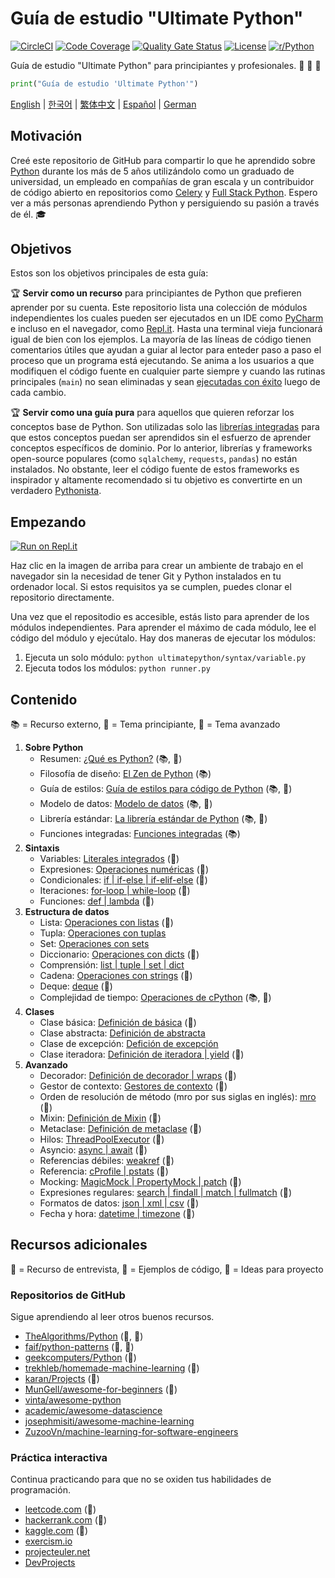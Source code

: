 # Guía de estudio "Ultimate Python"

[![CircleCI](https://img.shields.io/circleci/build/github/huangsam/ultimate-python)](https://circleci.com/gh/huangsam/ultimate-python)
[![Code Coverage](https://img.shields.io/codecov/c/github/huangsam/ultimate-python)](https://codecov.io/gh/huangsam/ultimate-python)
[![Quality Gate Status](https://img.shields.io/sonar/quality_gate/huangsam_ultimate-python?server=https%3A%2F%2Fsonarcloud.io)](https://sonarcloud.io/dashboard?id=huangsam_ultimate-python)
[![License](https://img.shields.io/github/license/huangsam/ultimate-python)](https://github.com/huangsam/ultimate-python/blob/master/LICENSE)
[![r/Python](https://img.shields.io/reddit/subreddit-subscribers/Python)](https://www.reddit.com/r/Python/comments/inllmf/ultimate_python_study_guide/)

Guía de estudio "Ultimate Python" para principiantes y profesionales. :snake: :snake: :snake:

```python
print("Guía de estudio 'Ultimate Python'")
```

[English](README.md) |
[한국어](README.ko.md) |
[繁体中文](README.zh_tw.md) |
[Español](README.es.md) |
[German](README.de.md)

## Motivación

Creé este repositorio de GitHub para compartir lo que he aprendido sobre [Python](https://www.python.org/)
durante los más de 5 años utilizándolo como un graduado de universidad, un empleado en compañías de gran
escala y un contribuidor de código abierto en repositorios como [Celery](https://github.com/celery/celery)
y [Full Stack Python](https://github.com/mattmakai/fullstackpython.com).
Espero ver a más personas aprendiendo Python y persiguiendo su pasión a través de él. :mortar_board:

## Objetivos

Estos son los objetivos principales de esta guía:

:trophy: **Servir como un recurso** para principiantes de Python que prefieren aprender por su cuenta.
Este repositorio lista una colección de módulos independientes los cuales pueden ser ejecutados en
un IDE como [PyCharm](https://www.jetbrains.com/pycharm/) e incluso en el navegador, como
[Repl.it](https://repl.it/languages/python3). Hasta una terminal vieja funcionará igual de bien
con los ejemplos. La mayoría de las líneas de código tienen comentarios útiles que ayudan a guiar
al lector para enteder paso a paso el proceso que un programa está ejecutando. Se anima a los usuarios
a que modifiquen el código fuente en cualquier parte siempre y cuando las rutinas principales (`main`)
no sean eliminadas y sean [ejecutadas con éxito](runner.py) luego de cada cambio.

:trophy: **Servir como una guía pura** para aquellos que quieren reforzar los conceptos base de
Python. Son utilizadas solo las [librerías integradas](https://docs.python.org/3/library/) para que
estos conceptos puedan ser aprendidos sin el esfuerzo de aprender conceptos específicos de dominio.
Por lo anterior, librerías y frameworks open-source populares (como `sqlalchemy`, `requests`, `pandas`)
no están instalados. No obstante, leer el código fuente de estos frameworks es inspirador y altamente
recomendado si tu objetivo es convertirte en un verdadero
[Pythonista](https://www.urbandictionary.com/define.php?term=pythonista).

## Empezando

[![Run on Repl.it](https://repl.it/badge/github/huangsam/ultimate-python)](https://repl.it/github/huangsam/ultimate-python)

Haz clic en la imagen de arriba para crear un ambiente de trabajo en el navegador sin la necesidad
de tener Git y Python instalados en tu ordenador local. Si estos requisitos ya se cumplen,
puedes clonar el repositorio directamente.

Una vez que el repositodio es accesible, estás listo para aprender de los módulos independientes.
Para aprender el máximo de cada módulo, lee el código del módulo y ejecútalo.
Hay dos maneras de ejecutar los módulos:

1. Ejecuta un solo módulo: `python ultimatepython/syntax/variable.py`
2. Ejecuta todos los módulos: `python runner.py`

## Contenido

:books: = Recurso externo,
:cake: = Tema principiante,
:exploding_head: = Tema avanzado

1. **Sobre Python**
    - Resumen: [¿Qué es Python?](https://github.com/trekhleb/learn-python/blob/master/src/getting_started/what_is_python.md) (:books:, :cake:)
    - Filosofía de diseño: [El Zen de Python](https://www.python.org/dev/peps/pep-0020/) (:books:)
    - Guía de estilos: [Guía de estilos para código de Python](https://www.python.org/dev/peps/pep-0008/) (:books:, :exploding_head:)
    - Modelo de datos: [Modelo de datos](https://docs.python.org/3/reference/datamodel.html) (:books:, :exploding_head:)
    - Librería estándar: [La librería estándar de Python](https://docs.python.org/3/library/) (:books:, :exploding_head:)
    - Funciones integradas: [Funciones integradas](https://docs.python.org/3/library/functions.html) (:books:)
2. **Sintaxis**
    - Variables: [Literales integrados](ultimatepython/syntax/variable.py) (:cake:)
    - Expresiones: [Operaciones numéricas](ultimatepython/syntax/expression.py) (:cake:)
    - Condicionales: [if | if-else | if-elif-else](ultimatepython/syntax/conditional.py) (:cake:)
    - Iteraciones: [for-loop | while-loop](ultimatepython/syntax/loop.py) (:cake:)
    - Funciones: [def | lambda](ultimatepython/syntax/function.py) (:cake:)
3. **Estructura de datos**
    - Lista: [Operaciones con listas](ultimatepython/data_structures/list.py) (:cake:)
    - Tupla: [Operaciones con tuplas](ultimatepython/data_structures/tuple.py)
    - Set: [Operaciones con sets](ultimatepython/data_structures/set.py)
    - Diccionario: [Operaciones con dicts](ultimatepython/data_structures/dict.py) (:cake:)
    - Comprensión: [list | tuple | set | dict](ultimatepython/data_structures/comprehension.py)
    - Cadena: [Operaciones con strings](ultimatepython/data_structures/string.py) (:cake:)
    - Deque: [deque](ultimatepython/data_structures/deque.py) (:exploding_head:)
    - Complejidad de tiempo: [Operaciones de cPython](https://wiki.python.org/moin/TimeComplexity) (:books:, :exploding_head:)
4. **Clases**
    - Clase básica: [Definición de básica](ultimatepython/classes/basic_class.py) (:cake:)
    - Clase abstracta: [Definición de abstracta](ultimatepython/classes/abstract_class.py)
    - Clase de excepción: [Defición de excepción](ultimatepython/classes/exception_class.py)
    - Clase iteradora: [Definición de iteradora | yield](ultimatepython/classes/iterator_class.py) (:exploding_head:)
5. **Avanzado**
    - Decorador: [Definición de decorador | wraps](ultimatepython/advanced/decorator.py) (:exploding_head:)
    - Gestor de contexto: [Gestores de contexto](ultimatepython/advanced/context_manager.py) (:exploding_head:)
    - Orden de resolución de método (mro por sus siglas en inglés): [mro](ultimatepython/advanced/mro.py) (:exploding_head:)
    - Mixin: [Definición de Mixin](ultimatepython/advanced/mixin.py) (:exploding_head:)
    - Metaclase: [Definición de metaclase](ultimatepython/advanced/meta_class.py) (:exploding_head:)
    - Hilos: [ThreadPoolExecutor](ultimatepython/advanced/thread.py) (:exploding_head:)
    - Asyncio: [async | await](ultimatepython/advanced/async.py) (:exploding_head:)
    - Referencias débiles: [weakref](ultimatepython/advanced/weak_ref.py) (:exploding_head:)
    - Referencia: [cProfile | pstats](ultimatepython/advanced/benchmark.py) (:exploding_head:)
    - Mocking: [MagicMock | PropertyMock | patch](ultimatepython/advanced/mocking.py) (:exploding_head:)
    - Expresiones regulares: [search | findall | match | fullmatch](ultimatepython/advanced/regex.py) (:exploding_head:)
    - Formatos de datos: [json | xml | csv](ultimatepython/advanced/data_format.py) (:exploding_head:)
    - Fecha y hora: [datetime | timezone](ultimatepython/advanced/date_time.py) (:exploding_head:)

## Recursos adicionales

:necktie: = Recurso de entrevista,
:test_tube: = Ejemplos de código,
:brain: = Ideas para proyecto

### Repositorios de GitHub

Sigue aprendiendo al leer otros buenos recursos.

- [TheAlgorithms/Python](https://github.com/TheAlgorithms/Python) (:necktie:, :test_tube:)
- [faif/python-patterns](https://github.com/faif/python-patterns) (:necktie:, :test_tube:)
- [geekcomputers/Python](https://github.com/geekcomputers/Python) (:test_tube:)
- [trekhleb/homemade-machine-learning](https://github.com/trekhleb/homemade-machine-learning) (:test_tube:)
- [karan/Projects](https://github.com/karan/Projects) (:brain:)
- [MunGell/awesome-for-beginners](https://github.com/MunGell/awesome-for-beginners) (:brain:)
- [vinta/awesome-python](https://github.com/vinta/awesome-python)
- [academic/awesome-datascience](https://github.com/academic/awesome-datascience)
- [josephmisiti/awesome-machine-learning](https://github.com/josephmisiti/awesome-machine-learning)
- [ZuzooVn/machine-learning-for-software-engineers](https://github.com/ZuzooVn/machine-learning-for-software-engineers)

### Práctica interactiva

Continua practicando para que no se oxiden tus habilidades de programación.

- [leetcode.com](https://leetcode.com/) (:necktie:)
- [hackerrank.com](https://www.hackerrank.com/) (:necktie:)
- [kaggle.com](https://www.kaggle.com/) (:brain:)
- [exercism.io](https://exercism.io/)
- [projecteuler.net](https://projecteuler.net/)
- [DevProjects](https://www.codementor.io/projects/python)
